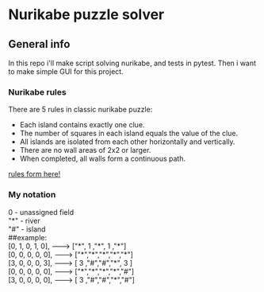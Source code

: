 # Nurikabe puzzle solver
## General info
In this repo i'll make script solving nurikabe, and tests in pytest. Then i want to make simple GUI for this project.

### Nurikabe rules
There are 5 rules in classic nurikabe puzzle:
* Each island contains exactly one clue.
* The number of squares in each island equals the value of the clue.
* All islands are isolated from each other horizontally and vertically.
* There are no wall areas of 2x2 or larger.
* When completed, all walls form a continuous path.

[rules form here!](https://www.conceptispuzzles.com/index.aspx?uri=puzzle/nurikabe/rules "conceptispuzzles.com")

### My notation
0 - unassigned field\
"*" - river\
"#" - island\
##example:\
[0, 1, 0, 1, 0], ---> ["\*", 1 ,"\*", 1 ,"\*"]\
[0, 0, 0, 0, 0], ---> ["\*","\*","\*","\*","\*"]\
[3, 0, 0, 0, 3], ---> [ 3 ,"#","#","\*", 3 ]\
[0, 0, 0, 0, 0], ---> ["\*","\*","\*","\*","#"]\
[3, 0, 0, 0, 0], ---> [ 3 ,"#","#","\*","#"]
